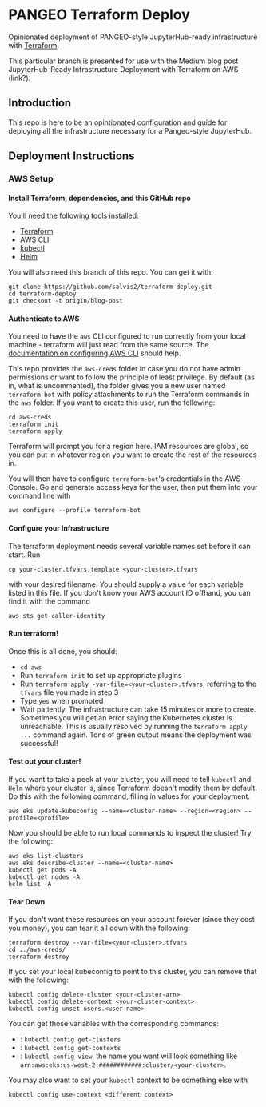 # PANGEO Terraform Deploy

Opinionated deployment of PANGEO-style JupyterHub-ready infrastructure with [Terraform](https://www.terraform.io/). 

This particular branch is presented for use with the Medium blog post JupyterHub-Ready Infrastructure Deployment with Terraform on AWS (link?).

## Introduction

This repo is here to be an opintionated configuration and guide for deploying all the infrastructure necessary for a Pangeo-style JupyterHub. 

## Deployment Instructions

### AWS Setup

#### Install Terraform, dependencies, and this GitHub repo

You'll need the following tools installed:

- [Terraform](https://www.terraform.io/downloads.html)
- [AWS CLI](https://aws.amazon.com/cli/)
- [kubectl](https://kubernetes.io/docs/tasks/tools/install-kubectl/)
- [Helm](https://helm.sh/docs/intro/install/)

You will also need this branch of this repo. You can get it with:

```
git clone https://github.com/salvis2/terraform-deploy.git
cd terraform-deploy
git checkout -t origin/blog-post
```

#### Authenticate to AWS

You need to have the `aws` CLI configured to run correctly from your local machine - terraform will just read from the same source. The [documentation on configuring AWS CLI](https://docs.aws.amazon.com/cli/latest/userguide/cli-chap-configure.html) should help.

This repo provides the `aws-creds` folder in case you do not have admin permissions or want to follow the principle of least privilege. By default (as in, what is uncommented), the folder gives you a new user named `terraform-bot` with policy attachments to run the Terraform commands in the `aws` folder. If you want to create this user, run the following:

```
cd aws-creds
terraform init
terraform apply
```

Terraform will prompt you for a region here. IAM resources are global, so you can put in whatever region you want to create the rest of the resources in.

You will then have to configure `terraform-bot`'s credentials in the AWS Console. Go and generate access keys for the user, then put them into your command line with 

```
aws configure --profile terraform-bot
```

#### Configure your Infrastructure

The terraform deployment needs several variable names set before it can start. Run

```
cp your-cluster.tfvars.template <your-cluster>.tfvars
```

with your desired filename. You should supply a value for each variable listed in this file. If you don't know your AWS account ID offhand, you can find it with the command

```
aws sts get-caller-identity
```

#### Run terraform!

Once this is all done, you should:

- `cd aws`
- Run `terraform init` to set up appropriate plugins
- Run `terraform apply -var-file=<your-cluster>.tfvars`, referring to the `tfvars` file you made in step 3
- Type `yes` when prompted
- Wait patiently. The infrastructure can take 15 minutes or more to create. Sometimes you will get an error saying the Kubernetes cluster is unreachable. This is usually resolved by running the `terraform apply ...` command again. Tons of green output means the deployment was successful!

#### Test out your cluster!

If you want to take a peek at your cluster, you will need to tell `kubectl` and `Helm` where your cluster is, since Terraform doesn't modify them by default. Do this with the following command, filling in values for your deployment.

```
aws eks update-kubeconfig --name=<cluster-name> --region=<region> --profile=<profile>
```

Now you should be able to run local commands to inspect the cluster! Try the following:

```
aws eks list-clusters
aws eks describe-cluster --name=<cluster-name>
kubectl get pods -A
kubectl get nodes -A
helm list -A
```

#### Tear Down

If you don't want these resources on your account forever (since they cost you money), you can tear it all down with the following:

```
terraform destroy --var-file=<your-cluster>.tfvars
cd ../aws-creds/
terraform destroy
```

If you set your local kubeconfig to point to this cluster, you can remove that with the following:

```
kubectl config delete-cluster <your-cluster-arn>
kubectl config delete-context <your-cluster-context>
kubectl config unset users.<user-name>
```

You can get those variables with the corresponding commands:
- <your-cluster-arn>: `kubectl config get-clusters`
- <your-cluster-context>: `kubectl config get-contexts`
- <user-name>: `kubectl config view`, the name you want will look something like `arn:aws:eks:us-west-2:############:cluster/<your-cluster>`.

You may also want to set your `kubectl` context to be something else with

```
kubectl config use-context <different context>
```

